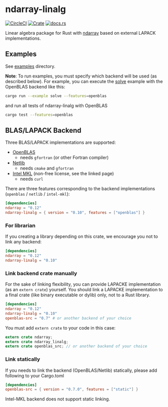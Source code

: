ndarray-linalg
===============
[![CircleCI](https://circleci.com/gh/termoshtt/ndarray-linalg.svg?style=shield)](https://circleci.com/gh/termoshtt/ndarray-linalg)
[![Crate](http://meritbadge.herokuapp.com/ndarray-linalg)](https://crates.io/crates/ndarray-linalg)
[![docs.rs](https://docs.rs/ndarray-linalg/badge.svg)](https://docs.rs/ndarray-linalg)

Linear algebra package for Rust with [ndarray](https://github.com/bluss/ndarray) based on external LAPACK implementations.

Examples
---------
See [examples](https://github.com/termoshtt/ndarray-linalg/tree/master/examples) directory.

**Note**: To run examples, you must specify which backend will be used (as described below).
For example, you can execute the [solve](examples/solve.rs) example with the OpenBLAS backend like this:

```sh
cargo run --example solve --features=openblas
```

and run all tests of ndarray-linalg with OpenBLAS

```sh
cargo test --features=openblas
```

BLAS/LAPACK Backend
-------------------

Three BLAS/LAPACK implementations are supported:

- [OpenBLAS](https://github.com/cmr/openblas-src)
  - needs `gfortran` (or other Fortran compiler)
- [Netlib](https://github.com/cmr/netlib-src)
  - needs `cmake` and `gfortran`
- [Intel MKL](https://github.com/termoshtt/rust-intel-mkl) (non-free license, see the linked page)
  - needs `curl`

There are three features corresponding to the backend implementations (`openblas` / `netlib` / `intel-mkl`):

```toml
[dependencies]
ndarray = "0.12"
ndarray-linalg = { version = "0.10", features = ["openblas"] }
```

### For librarian
If you creating a library depending on this crate, we encourage you not to link any backend:

```toml
[dependencies]
ndarray = "0.12"
ndarray-linalg = "0.10"
```

### Link backend crate manually
For the sake of linking flexibility, you can provide LAPACKE implementation (as an `extern crate`) yourself.
You should link a LAPACKE implementation to a final crate (like binary executable or dylib) only, not to a Rust library.

```toml
[dependencies]
ndarray = "0.12"
ndarray-linalg = "0.10"
openblas-src = "0.7" # or another backend of your choice

```

You must add `extern crate` to your code in this case:

```rust
extern crate ndarray;
extern crate ndarray_linalg;
extern crate openblas_src; // or another backend of your choice
```

### Link statically

If you needs to link the backend (OpenBLAS/Netlib) statically, please add following to your Cargo.toml

```toml
[dependencies]
openblas-src = { version = "0.7.0", features = ["static"] }
```

Intel-MKL backend does not support static linking.
